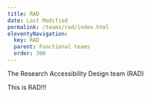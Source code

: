 ```yaml
---
title: RAD
date: Last Modified 
permalink: /teams/rad/index.html
eleventyNavigation:
  key: RAD
  parent: Functional teams
  order: 300
---
```


The Research Accessibility Design team (RAD) 

This is RAD!!! 
